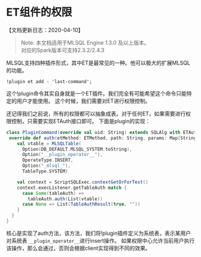 #  ET组件的权限

【文档更新日志：2020-04-10】

> Note: 本文档适用于MLSQL Engine 1.3.0 及以上版本。  
> 对应的Spark版本可支持2.3.2/2.4.3

MLSQL支持四种插件形式，其中ET是最常见的一种。他可以极大的扩展MLSQL的功能。

```
!plugin et add - 'last-command';
```

这个!plugin命令其实自身就是一个ET插件。我们完全有可能希望这个命令只能特定的用户才能使用。
这个时候，我们需要对ET进行权限控制。

还记得我们之前说，所有的权限都可以抽象成表。对于任何ET，如果需要进行权限控制，只需要实现ETAuth接口即可。
下面是plugin的实现：

```scala
class PluginCommand(override val uid: String) extends SQLAlg with ETAuth with WowParams {
 override def auth(etMethod: ETMethod, path: String, params: Map[String, String]): List[TableAuthResult] = {
    val vtable = MLSQLTable(
      Option(DB_DEFAULT.MLSQL_SYSTEM.toString),
      Option("__plugin_operator__"),
      OperateType.INSERT,
      Option("_mlsql_"),
      TableType.SYSTEM)

    val context = ScriptSQLExec.contextGetOrForTest()
    context.execListener.getTableAuth match {
      case Some(tableAuth) =>
        tableAuth.auth(List(vtable))
      case None => List(TableAuthResult(true, ""))
    }
  }
}

```

核心是实现了auth方法，该方法，我们将!plugin插件定义为系统表，表示某用户对系统表 `__plugin_operator__`进行insert操作。
如果权限中心允许当前用户执行该操作，那么会通过，否则会根据client实现得到不同的效果。
